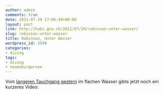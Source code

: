 ```yaml
---
author: admin
comments: true
date: 2011-07-29 17:06:49+00:00
layout: post
link: http://habi.gna.ch/2011/07/29/robinson-unter-wasser/
slug: robinson-unter-wasser
title: Robinson, Unter Wasser
wordpress_id: 2549
categories:
- diving
tags:
- diving
- neuenburgersee
---
```


Vom [langeren Tauchgang gestern](http://habi.gna.ch/divelog/2011.07.28.robinson.pdf) im flachen Wasser gibts jetzt noch ein kurzeres Video:



